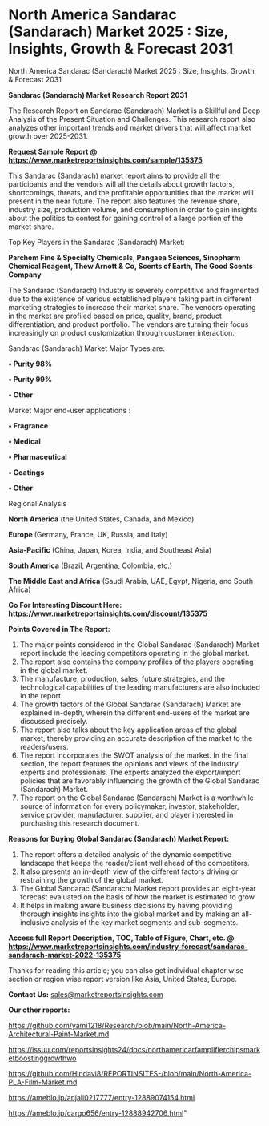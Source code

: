 # North America Sandarac (Sandarach) Market 2025 : Size, Insights, Growth & Forecast 2031
North America Sandarac (Sandarach) Market 2025 : Size, Insights, Growth & Forecast 2031

<strong>Sandarac (Sandarach) Market Research Report 2031</strong>

The Research Report on Sandarac (Sandarach) Market is a Skillful and Deep Analysis of the Present Situation and Challenges. This research report also analyzes other important trends and market drivers that will affect market growth over 2025-2031.

<strong>Request Sample Report @ <a href=https://www.marketreportsinsights.com/sample/135375>https://www.marketreportsinsights.com/sample/135375</a></strong>

This Sandarac (Sandarach) market report aims to provide all the participants and the vendors will all the details about growth factors, shortcomings, threats, and the profitable opportunities that the market will present in the near future. The report also features the revenue share, industry size, production volume, and consumption in order to gain insights about the politics to contest for gaining control of a large portion of the market share.

Top Key Players in the Sandarac (Sandarach) Market:

<strong>Parchem Fine & Specialty Chemicals, Pangaea Sciences, Sinopharm Chemical Reagent, Thew Arnott & Co, Scents of Earth, The Good Scents Company</strong>

The Sandarac (Sandarach) Industry is severely competitive and fragmented due to the existence of various established players taking part in different marketing strategies to increase their market share. The vendors operating in the market are profiled based on price, quality, brand, product differentiation, and product portfolio. The vendors are turning their focus increasingly on product customization through customer interaction.

Sandarac (Sandarach) Market Major Types are:

<strong>• Purity 98%

• Purity 99%

• Other</strong>

Market Major end-user applications :

<strong>• Fragrance

• Medical

• Pharmaceutical

• Coatings

• Other</strong>

Regional Analysis

</u><strong><b>North America</b></strong> (the United States, Canada, and Mexico)

<strong><b>Europe </b></strong>(Germany, France, UK, Russia, and Italy)

<strong><b>Asia-Pacific</b></strong> (China, Japan, Korea, India, and Southeast Asia)

<strong><b>South America</b></strong> (Brazil, Argentina, Colombia, etc.)

<strong><b>The Middle East and Africa</b></strong> (Saudi Arabia, UAE, Egypt, Nigeria, and South Africa)

<strong>Go For Interesting Discount Here: <a href=https://www.marketreportsinsights.com/discount/135375>https://www.marketreportsinsights.com/discount/135375</a></strong>

<strong>Points Covered in The Report:</strong>
<ol>
  <li>The major points considered in the Global Sandarac (Sandarach) Market report include the leading competitors operating in the global market.</li>
  <li>The report also contains the company profiles of the players operating in the global market.</li>
  <li>The manufacture, production, sales, future strategies, and the technological capabilities of the leading manufacturers are also included in the report.</li>
  <li>The growth factors of the Global Sandarac (Sandarach) Market are explained in-depth, wherein the different end-users of the market are discussed precisely.</li>
  <li>The report also talks about the key application areas of the global market, thereby providing an accurate description of the market to the readers/users.</li>
  <li>The report incorporates the SWOT analysis of the market. In the final section, the report features the opinions and views of the industry experts and professionals. The experts analyzed the export/import policies that are favorably influencing the growth of the Global Sandarac (Sandarach) Market.</li>
  <li>The report on the Global Sandarac (Sandarach) Market is a worthwhile source of information for every policymaker, investor, stakeholder, service provider, manufacturer, supplier, and player interested in purchasing this research document.</li>
</ol>
<strong>Reasons for Buying Global Sandarac (Sandarach) Market Report:</strong>

<ol>
  <li>The report offers a detailed analysis of the dynamic competitive landscape that keeps the reader/client well ahead of the competitors.</li>
  <li>It also presents an in-depth view of the different factors driving or restraining the growth of the global market.</li>
  <li>The Global Sandarac (Sandarach) Market report provides an eight-year forecast evaluated on the basis of how the market is estimated to grow.</li>
  <li>It helps in making aware business decisions by having providing thorough insights insights into the global market and by making an all-inclusive analysis of the key market segments and sub-segments.</li>
</ol>
<strong>Access full Report Description, TOC, Table of Figure, Chart, etc. @ <a href=https://www.marketreportsinsights.com/industry-forecast/sandarac-sandarach-market-2022-135375>https://www.marketreportsinsights.com/industry-forecast/sandarac-sandarach-market-2022-135375</a></strong>


Thanks for reading this article; you can also get individual chapter wise section or region wise report version like Asia, United States, Europe.

<strong>Contact Us:</strong>
sales@marketreportsinsights.com

<strong>Our other reports:</strong>

<a href=https://github.com/yami1218/Research/blob/main/North-America-Architectural-Paint-Market.md>https://github.com/yami1218/Research/blob/main/North-America-Architectural-Paint-Market.md</a>

<a href=https://issuu.com/reportsinsights24/docs/northamericarfamplifierchipsmarketboostinggrowthwo>https://issuu.com/reportsinsights24/docs/northamericarfamplifierchipsmarketboostinggrowthwo</a>

<a href=https://github.com/Hindavi8/REPORTINSITES-/blob/main/North-America-PLA-Film-Market.md>https://github.com/Hindavi8/REPORTINSITES-/blob/main/North-America-PLA-Film-Market.md</a>

<a href=https://ameblo.jp/anjali0217777/entry-12889074154.html>https://ameblo.jp/anjali0217777/entry-12889074154.html</a>

<a href=https://ameblo.jp/cargo656/entry-12888942706.html>https://ameblo.jp/cargo656/entry-12888942706.html</a>"
